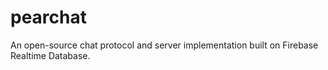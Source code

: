 # pearchat
An open-source chat protocol and server implementation built on Firebase Realtime Database.
